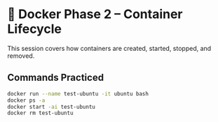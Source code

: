 # 🚀 Docker Phase 2 – Container Lifecycle

This session covers how containers are created, started, stopped, and removed.

## Commands Practiced
```bash
docker run --name test-ubuntu -it ubuntu bash
docker ps -a
docker start -ai test-ubuntu
docker rm test-ubuntu

